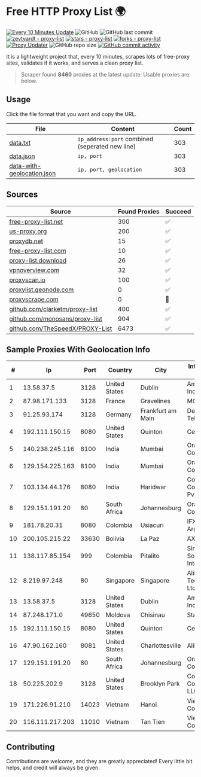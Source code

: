 
# Free HTTP Proxy List 🌍

[![Every 10 Minutes Update](https://github.com/mertguvencli/http-proxy-list/actions/workflows/main.yml/badge.svg?branch=main)](https://github.com/mertguvencli/http-proxy-list/actions/workflows/main.yml)
![GitHub](https://img.shields.io/github/license/mertguvencli/http-proxy-list)
![GitHub last commit](https://img.shields.io/github/last-commit/mertguvencli/http-proxy-list)
[![zevtyardt - proxy-list](https://img.shields.io/static/v1?label=zevtyardt&message=proxy-list&color=blue&logo=github)](https://github.com/zevtyardt/proxy-list "Go to GitHub repo")
[![stars - proxy-list](https://img.shields.io/github/stars/zevtyardt/proxy-list?style=social)](https://github.com/zevtyardt/proxy-list)
[![forks - proxy-list](https://img.shields.io/github/forks/zevtyardt/proxy-list?style=social)](https://github.com/zevtyardt/proxy-list)
[![Proxy Updater](https://github.com/zevtyardt/proxy-list/workflows/Proxy%20Updater/badge.svg)](https://github.com/zevtyardt/proxy-list/actions?query=workflow:"Proxy+Updater")
![GitHub repo size](https://img.shields.io/github/repo-size/zevtyardt/proxy-list)
[![GitHub commit activity](https://img.shields.io/github/commit-activity/m/zevtyardt/proxy-list?logo=commits)](https://github.com/zevtyardt/proxy-list/commits/main)

It is a lightweight project that, every 10 minutes, scrapes lots of free-proxy sites, validates if it works, and serves a clean proxy list.

> Scraper found **8460** proxies at the latest update. Usable proxies are below.

## Usage

Click the file format that you want and copy the URL.

|File|Content|Count|
|----|-------|-----|
|[data.txt](https://raw.githubusercontent.com/mertguvencli/http-proxy-list/main/proxy-list/data.txt)|`ip_address:port` combined (seperated new line)|303|
|[data.json](https://raw.githubusercontent.com/mertguvencli/http-proxy-list/main/proxy-list/data.json)|`ip, port`|303|
|[data-with-geolocation.json](https://raw.githubusercontent.com/mertguvencli/http-proxy-list/main/proxy-list/data-with-geolocation.json)|`ip, port, geolocation`|303|

## Sources

|Source|Found Proxies|Succeed|
|------|-------------|-------|
|[free-proxy-list.net](https://free-proxy-list.net)|300|✅|
|[us-proxy.org](https://www.us-proxy.org)|200|✅|
|[proxydb.net](http://proxydb.net)|15|✅|
|[free-proxy-list.com](https://free-proxy-list.com/?page=&port=&type%5B%5D=http&type%5B%5D=https&up_time=0&search=Search)|10|✅|
|[proxy-list.download](https://www.proxy-list.download/HTTP)|26|✅|
|[vpnoverview.com](https://vpnoverview.com/privacy/anonymous-browsing/free-proxy-servers)|32|✅|
|[proxyscan.io](https://www.proxyscan.io)|100|✅|
|[proxylist.geonode.com](https://proxylist.geonode.com/api/proxy-list?limit=300&page=1&sort_by=lastChecked&sort_type=desc&protocols=http,https)|0|✅|
|[proxyscrape.com](https://api.proxyscrape.com/v2/?request=displayproxies&protocol=http&timeout=10000&country=all&ssl=all&anonymity=all)|0|🚫|
|[github.com/clarketm/proxy-list](https://raw.githubusercontent.com/clarketm/proxy-list/master/proxy-list-raw.txt)|400|✅|
|[github.com/monosans/proxy-list](https://raw.githubusercontent.com/monosans/proxy-list/main/proxies/http.txt)|904|✅|
|[github.com/TheSpeedX/PROXY-List](https://raw.githubusercontent.com/TheSpeedX/PROXY-List/master/http.txt)|6473|✅|


## Sample Proxies With Geolocation Info

|#|Ip|Port|Country|City|Internet Service Provider|
|-|--|----|-------|----|-------------------------|
|1|13.58.37.5|3128|United States|Dublin|Amazon.com, Inc.|
|2|87.98.171.133|3128|France|Gravelines|MCPECloud SAS|
|3|91.25.93.174|3128|Germany|Frankfurt am Main|Deutsche Telekom AG|
|4|192.111.150.15|8080|United States|Quinton|Centrilogic|
|5|140.238.245.116|8100|India|Mumbai|Oracle Corporation|
|6|129.154.225.163|8100|India|Mumbai|Oracle Corporation|
|7|103.134.44.176|8080|India|Haridwar|Countrylink Communiction Pvt Ltd|
|8|129.151.191.20|80|South Africa|Johannesburg|Oracle Corporation|
|9|181.78.20.31|8080|Colombia|Usiacuri|IFX Networks Argentina S.R.L|
|10|200.105.215.22|33630|Bolivia|La Paz|AXS Bolivia S. A.|
|11|138.117.85.154|999|Colombia|Pitalito|Sinergy Soluciones Integrales|
|12|8.219.97.248|80|Singapore|Singapore|Alibaba (US) Technology Co., Ltd.|
|13|13.58.37.5|3128|United States|Dublin|Amazon.com, Inc.|
|14|87.248.171.0|49650|Moldova|Chisinau|StarNet SRL|
|15|192.111.150.15|8080|United States|Quinton|Centrilogic|
|16|47.90.162.160|8081|United States|Charlottesville|Alibaba.com LLC|
|17|129.151.191.20|80|South Africa|Johannesburg|Oracle Corporation|
|18|50.225.202.9|3128|United States|Brooklyn Park|Comcast Cable Communications, LLC|
|19|171.226.91.210|14023|Vietnam|Hanoi|Viettel Corporation|
|20|116.111.217.203|11010|Vietnam|Tan Tien|Viettel Corporation|



## Contributing

Contributions are welcome, and they are greatly appreciated! Every
little bit helps, and credit will always be given.

